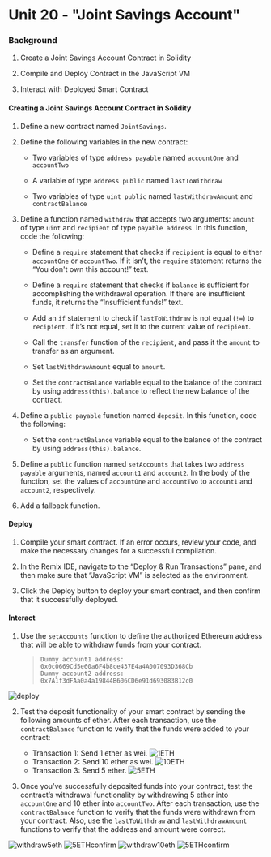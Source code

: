 # Unit 20 - "Joint Savings Account"


### Background

1. Create a Joint Savings Account Contract in Solidity

2. Compile and Deploy Contract in the JavaScript VM

3. Interact with  Deployed Smart Contract

#### Creating a Joint Savings Account Contract in Solidity

1. Define a new contract named `JointSavings`.

2. Define the following variables in the new contract:

    * Two variables of type `address payable` named `accountOne` and `accountTwo`

    * A variable of type `address public` named `lastToWithdraw`

    * Two variables of type `uint public` named `lastWithdrawAmount` and `contractBalance`


3. Define a function named `withdraw` that accepts two arguments: `amount` of type `uint` and `recipient` of type `payable address`. In this function, code the following:

    * Define a `require` statement that checks if `recipient` is equal to either `accountOne` or `accountTwo`. If it isn’t, the `require` statement returns the “You don't own this account!” text.

    * Define a `require` statement that checks if `balance` is sufficient for accomplishing the withdrawal operation. If there are insufficient funds, it returns the “Insufficient funds!” text.

    * Add an `if` statement to check if `lastToWithdraw` is not equal (`!=`) to `recipient`. If it’s not equal, set it to the current value of `recipient`.

    * Call the `transfer` function of the `recipient`, and pass it the `amount` to transfer as an argument.

    * Set `lastWithdrawAmount` equal to `amount`.

    * Set the `contractBalance` variable equal to the balance of the contract by using `address(this).balance` to reflect the new balance of the contract.


4. Define a `public payable` function named `deposit`. In this function, code the following:

    * Set the `contractBalance` variable equal to the balance of the contract by using `address(this).balance`.

5. Define a `public` function named `setAccounts` that takes two `address payable` arguments, named `account1` and `account2`. In the body of the function, set the values of `accountOne` and `accountTwo` to `account1` and `account2`, respectively.

6. Add a fallback function.

#### Deploy

1. Compile your smart contract. If an error occurs, review your code, and make the necessary changes for a successful compilation.

2. In the Remix IDE, navigate to the “Deploy & Run Transactions” pane, and then make sure that “JavaScript VM” is selected as the environment.

3. Click the Deploy button to deploy your smart contract, and then confirm that it successfully deployed.

#### Interact

1. Use the `setAccounts` function to define the authorized Ethereum address that will be able to withdraw funds from your contract.

    >
    > ```text
    > Dummy account1 address: 0x0c0669Cd5e60a6F4b8ce437E4a4A007093D368Cb
    > Dummy account2 address: 0x7A1f3dFAa0a4a19844B606CD6e91d693083B12c0
    > ```


![deploy](Execution_Results/deploy.png)

2. Test the deposit functionality of your smart contract by sending the following amounts of ether. After each transaction, use the `contractBalance` function to verify that the funds were added to your contract:

    * Transaction 1: Send 1 ether as wei.
        ![1ETH](Execution_Results/deposit1ethaswei.png)
    * Transaction 2: Send 10 ether as wei.
        ![10ETH](Execution_Results/deposit10ethaswei.png)
    * Transaction 3: Send 5 ether.
        ![5ETH](Execution_Results/deposit5eth.png)

3. Once you’ve successfully deposited funds into your contract, test the contract’s withdrawal functionality by withdrawing 5 ether into `accountOne` and 10 ether into `accountTwo`. After each transaction, use the `contractBalance` function to verify that the funds were withdrawn from your contract. Also, use the `lastToWithdraw` and `lastWithdrawAmount` functions to verify that the address and amount were correct.

![withdraw5eth](Execution_Results/withdraw5eth.png)
![5ETHconfirm](Execution_Results/confirmwithdraw1.png)
![withdraw10eth](Execution_Results/withdraw10eth.png)
![5ETHconfirm](Execution_Results/confirmwithdraw2.png)